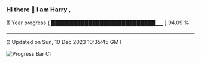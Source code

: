 ### Hi there 👋 I am Harry , 

⏳ Year progress { ████████████████████████████▁▁ } 94.09 %

---

⏰ Updated on Sun, 10 Dec 2023 10:35:45 GMT

![Progress Bar CI](https://github.com/duykhang68/duykhang68/workflows/Progress%20Bar%20CI/badge.svg)

